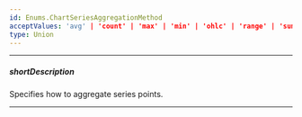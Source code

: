 ```yaml
---
id: Enums.ChartSeriesAggregationMethod
acceptValues: 'avg' | 'count' | 'max' | 'min' | 'ohlc' | 'range' | 'sum' | 'custom'
type: Union
---
```

---
##### shortDescription
Specifies how to aggregate series points.

---
<!--
dxChartSeriesTypes.CommonSeries.aggregation.method(/api-reference/10 UI Components/dxChart/5 Series Types/CommonSeries/aggregation/method.md)(viz/chart.d.ts)
-->
